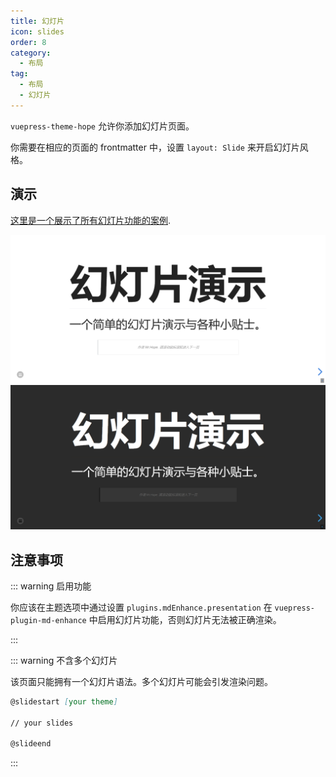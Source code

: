 ```yaml
---
title: 幻灯片
icon: slides
order: 8
category:
  - 布局
tag:
  - 布局
  - 幻灯片
---
```


`vuepress-theme-hope` 允许你添加幻灯片页面。

你需要在相应的页面的 frontmatter 中，设置 `layout: Slide` 来开启幻灯片风格。

<!-- more -->

## 演示

[这里是一个展示了所有幻灯片功能的案例](https://vuepress-theme-hope.github.io/v2/md-enhance/zh/guide/presentation/demo.html).

![幻灯片页截图](./assets/slides-light.png#light)
![幻灯片页截图](./assets/slides-dark.png#dark)

## 注意事项

::: warning 启用功能

你应该在主题选项中通过设置 `plugins.mdEnhance.presentation` 在 `vuepress-plugin-md-enhance` 中启用幻灯片功能，否则幻灯片无法被正确渲染。

:::

::: warning 不含多个幻灯片

该页面只能拥有一个幻灯片语法。多个幻灯片可能会引发渲染问题。

```md
@slidestart [your theme]

// your slides

@slideend
```

:::
